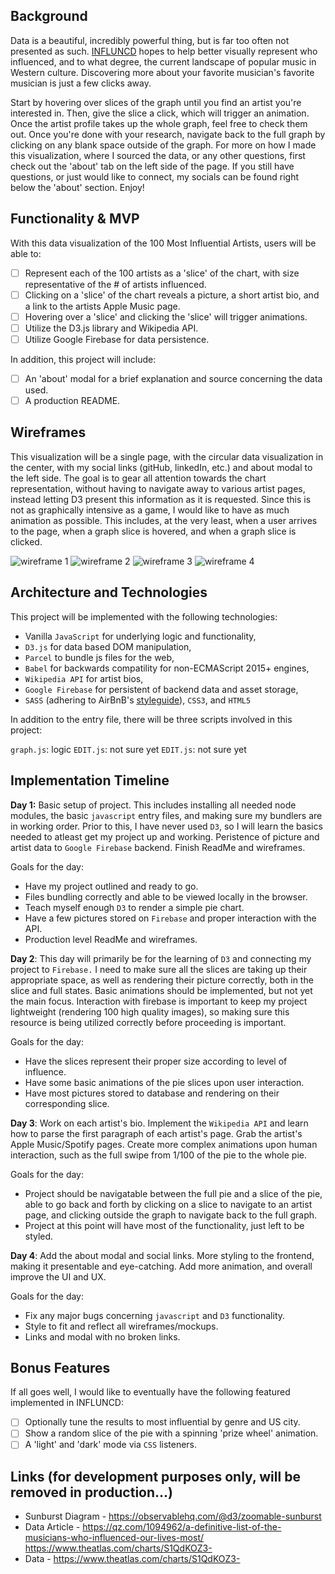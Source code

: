 ## Background
Data is a beautiful, incredibly powerful thing, but is far too often not presented as such. [INFLUNCD]() hopes to help better visually represent who influenced, and to what degree, the current landscape of popular music in Western culture. Discovering more about your favorite musician's favorite musician is just a few clicks away.

Start by hovering over slices of the graph until you find an artist you're interested in. Then, give the slice a click, which will trigger an animation. Once the artist profile takes up the whole graph, feel free to check them out. Once you're done with your research, navigate back to the full graph by clicking on any blank space outside of the graph. For more on how I made this visualization, where I sourced the data, or any other questions, first check out the 'about' tab on the left side of the page. If you still have questions, or just would like to connect, my socials can be found right below the 'about' section. Enjoy!

## Functionality & MVP
With this data visualization of the 100 Most Influential Artists, users will be able to:

- [ ] Represent each of the 100 artists as a 'slice' of the chart, with size representative of the # of artists influenced. 
- [ ] Clicking on a 'slice' of the chart reveals a picture, a short artist bio, and a link to the artists Apple Music page. 
- [ ] Hovering over a 'slice' and clicking the 'slice' will trigger animations.
- [ ] Utilize the D3.js library and Wikipedia API.
- [ ] Utilize Google Firebase for data persistence.

In addition, this project will include:

- [ ] An 'about' modal for a brief explanation and source concerning the data used. 
- [ ] A production README.

## Wireframes
This visualization will be a single page, with the circular data visualization in the center, with my social links (gitHub, linkedIn, etc.) and about modal to the left side. The goal is to gear all attention towards the chart representation, without having to navigate away to various artist pages, instead letting D3 present this information as it is requested. Since this is not as graphically intensive as a game, I would like to have as much animation as possible. This includes, at the very least, when a user arrives to the page, when a graph slice is hovered, and when a graph slice is clicked. 

![wireframe 1](https://github.com/griffinsharp/INFLUNCD/blob/master/assets/Window1.png)
![wireframe 2](https://github.com/griffinsharp/INFLUNCD/blob/master/assets/Window2.png)
![wireframe 3](https://github.com/griffinsharp/INFLUNCD/blob/master/assets/Window3.png)
![wireframe 4](https://github.com/griffinsharp/INFLUNCD/blob/master/assets/Window4.png)


## Architecture and Technologies
This project will be implemented with the following technologies:

  - Vanilla `JavaScript` for underlying logic and functionality,
  - `D3.js` for data based DOM manipulation,
  - `Parcel` to bundle js files for the web,
  - `Babel` for backwards compatility for non-ECMAScript 2015+ engines,
  - `Wikipedia API` for artist bios,
  - `Google Firebase` for persistent of backend data and asset storage,
  - `SASS` (adhering to AirBnB's [styleguide](https://github.com/airbnb/css#sass)), `CSS3`, and `HTML5`


In addition to the entry file, there will be three scripts involved in this project:

`graph.js`: logic
`EDIT.js`: not sure yet
`EDIT.js`: not sure yet

## Implementation Timeline
**Day 1:** Basic setup of project. This includes installing all needed node modules, the basic `javascript` entry files, and making sure my bundlers are in working order. Prior to this, I have never used `D3`, so I will learn the basics needed to atleast get my project up and working. Peristence of picture and artist data to `Google Firebase` backend. Finish ReadMe and wireframes.

Goals for the day:

- Have my project outlined and ready to go.
- Files bundling correctly and able to be viewed locally in the browser.
- Teach myself enough `D3` to render a simple pie chart.
- Have a few pictures stored on `Firebase` and proper interaction with the API.
- Production level ReadMe and wireframes. 

**Day 2**: This day will primarily be for the learning of `D3` and connecting my project to `Firebase.` I need to make sure all the slices are taking up their appropriate space, as well as rendering their picture correctly, both in the slice and full states. Basic animations should be implemented, but not yet the main focus. Interaction with firebase is important to keep my project lightweight (rendering 100 high quality images), so making sure this resource is being utilized correctly before proceeding is important.

Goals for the day:

- Have the slices represent their proper size according to level of influence.
- Have some basic animations of the pie slices upon user interaction. 
- Have most pictures stored to database and rendering on their corresponding slice. 

**Day 3**: Work on each artist's bio. Implement the `Wikipedia API` and learn how to parse the first paragraph of each artist's page. Grab the artist's Apple Music/Spotify pages. Create more complex animations upon human interaction, such as the full swipe from 1/100 of the pie to the whole pie. 

Goals for the day:

- Project should be navigatable between the full pie and a slice of the pie, able to go back and forth by clicking on a slice to navigate to an artist page, and clicking outside the graph to navigate back to the full graph. 
- Project at this point will have most of the functionality, just left to be styled.  

**Day 4**: Add the about modal and social links. More styling to the frontend, making it presentable and eye-catching. Add more animation, and overall improve the UI and UX.

Goals for the day:
- Fix any major bugs concerning `javascript` and `D3` functionality.
- Style to fit and reflect all wireframes/mockups.
- Links and modal with no broken links. 

## Bonus Features
If all goes well, I would like to eventually have the following featured implemented in INFLUNCD:

- [ ] Optionally tune the results to most influential by genre and US city.
- [ ] Show a random slice of the pie with a spinning 'prize wheel' animation.
- [ ] A 'light' and 'dark' mode via `CSS` listeners.

## Links (for development purposes only, will be removed in production...)
- Sunburst Diagram - https://observablehq.com/@d3/zoomable-sunburst
- Data Article - https://qz.com/1094962/a-definitive-list-of-the-musicians-who-influenced-our-lives-most/
https://www.theatlas.com/charts/S1QdKOZ3-
- Data - https://www.theatlas.com/charts/S1QdKOZ3-
